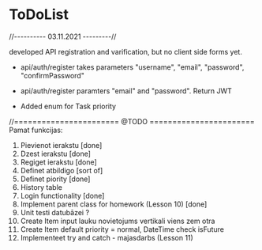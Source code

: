 # ToDoList
//---------- 03.11.2021 ---------//

developed API registration and varification, but no client side forms yet.
- api/auth/register takes parameters "username", "email", "password", "confirmPassword"
- api/auth/register paramters "email" and "password". Return JWT

- Added enum for Task priority



//======================= @TODO  =======================
Pamat funkcijas:

1) Pievienot ierakstu [done]
2) Dzest ierakstu [done]
3) Regiget ierakstu [done]
4) Definet atbildigo [sort of]
5) Definet piority [done]
6) History table
7) Login functionality [done]
8) Implement parent class for homework (Lesson 10) [done]
9) Unit testi datubāzei ?
10) Create Item input lauku novietojums vertikali viens zem otra
11) Create Item default priority = normal, DateTime check isFuture
12) Implementeet try and catch - majasdarbs (Lesson 11)
